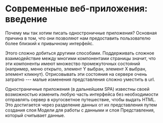  # Современные веб-приложения: введение

Почему мы так хотим писать одностроничные приложения? Основная причина в том, что они позволяют нам предоставить пользователю более близкий к привычному интерфейс.

Этого сложно добиться другими способами. Поддерживать сложное взаимодействие между многими компонентами страницы значит, что эти компоненты имеют множество промежуточных состояний (например, меню открыто, элемент Y выбран, элемент X выбран, элемент кликнут). Отрисовывать эти состояния на сервере очень затратно --- малые изменения представления сложно уместить в url.

Одностраничные приложения (в дальнейшем SPA) известны своей возможностью изменить любую часть интерфейса без необходимости отправлять сервер в кругосветное путешествие, чтобы выдать HTML. Это достигается через разделение данных от их представления путем создания слоя Модели для работы с данными и слоя Представления, который считывает данные.
